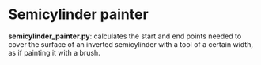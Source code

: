 # Semicylinder painter
**semicylinder_painter.py**: calculates the start and end points needed to cover the surface of an inverted semicylinder with a tool of a certain width, as if painting it with a brush.
